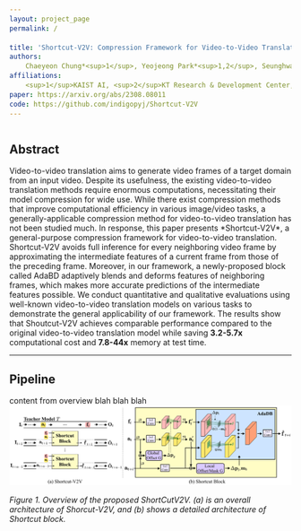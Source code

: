 ```yaml
---
layout: project_page
permalink: /

title: 'Shortcut-V2V: Compression Framework for Video-to-Video Translation based on Temporal Redundancy Reduction'
authors:
    Chaeyeon Chung*<sup>1</sup>, Yeojeong Park*<sup>1,2</sup>, Seunghwan Choi<sup>1</sup>, Munkhsoyol Ganbat<sup>1</sup>, Jaegul Choo<sup>1</sup>
affiliations:
    <sup>1</sup>KAIST AI, <sup>2</sup>KT Research & Development Center, KT Corporation
paper: https://arxiv.org/abs/2308.08011
code: https://github.com/indigopyj/Shortcut-V2V
---
```



<div class="columns is-centered has-text-centered">
    <div class="column is-four-fifths">
        <h2>Abstract</h2>
        <div class="content has-text-justified">
Video-to-video translation aims to generate video frames of a target domain from an input video.
Despite its usefulness, the existing video-to-video translation methods require enormous computations, necessitating their model compression for wide use.
While there exist compression methods that improve computational efficiency in various image/video tasks, a generally-applicable compression method for video-to-video translation has not been studied much.
In response, this paper presents *Shortcut-V2V*, a general-purpose compression framework for video-to-video translation.
Shortcut-V2V avoids full inference for every neighboring video frame by approximating the intermediate features of a current frame from those of the preceding frame.
Moreover, in our framework, a newly-proposed block called AdaBD adaptively blends and deforms features of neighboring frames, which makes more accurate predictions of the intermediate features possible.
We conduct quantitative and qualitative evaluations using well-known video-to-video translation models on various tasks to demonstrate the general applicability of our framework.
The results show that Shoutcut-V2V achieves comparable performance compared to the original video-to-video translation model while saving <b>3.2-5.7x</b> computational cost and <b>7.8-44x</b> memory at test time.
        </div>
    </div>
</div>

---

## Pipeline
content from overview blah blah blah
![Turing Machine](/static/image/method_iccv.svg)

*Figure 1. Overview of the proposed ShortCutV2V. (a) is an overall architecture of Shorcut-V2V, and (b) shows a detailed architecture of Shortcut block.*


